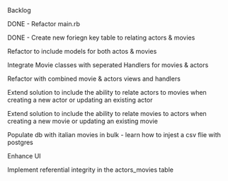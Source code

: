 Backlog

DONE - Refactor main.rb

DONE - Create new foriegn key table to relating actors & movies

Refactor to include models for both actos & movies

Integrate Movie classes with seperated Handlers for movies & actors

Refactor with combined movie & actors views and handlers

Extend solution to include the ability to relate actors to movies when 
creating a new actor or updating an existing actor

Extend solution to include the ability to relate movies to actors when creating a new movie or updating an existing movie

Populate db with italian movies in bulk - learn how to injest a csv flie with postgres

Enhance UI

Implement referential integrity in the actors_movies table